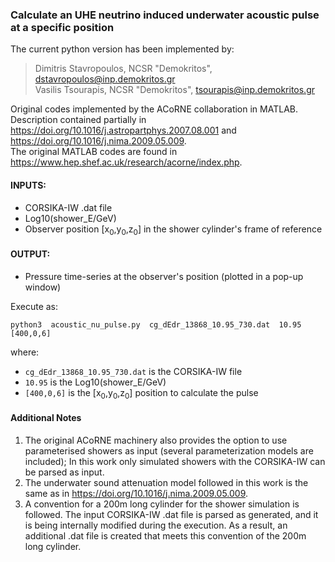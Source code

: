 ### Calculate an UHE neutrino induced underwater acoustic pulse at a specific position                      

The current python version has been implemented by:                                                 
                                                                                                     
> Dimitris Stavropoulos, NCSR "Demokritos", dstavropoulos@inp.demokritos.gr          
> Vasilis Tsourapis, NCSR "Demokritos", tsourapis@inp.demokritos.gr                     
       
Original codes implemented by the ACoRNE collaboration in MATLAB.
Description contained partially in https://doi.org/10.1016/j.astropartphys.2007.08.001 and https://doi.org/10.1016/j.nima.2009.05.009.   
The original MATLAB codes are found in https://www.hep.shef.ac.uk/research/acorne/index.php.                                                  

#### INPUTS: 
- CORSIKA-IW .dat file                                                                      
- Log10(shower_E/GeV)                                                                       
- Observer position [x<sub>0</sub>,y<sub>0</sub>,z<sub>0</sub>] in the shower cylinder's frame of reference                  
                                                                                               
#### OUTPUT: 
- Pressure time-series at the observer's position (plotted in a pop-up window)                 
                                                                                                     
Execute as: 
```
python3  acoustic_nu_pulse.py  cg_dEdr_13868_10.95_730.dat  10.95  [400,0,6]
```
where:
- `cg_dEdr_13868_10.95_730.dat` is the CORSIKA-IW file
- `10.95` is the Log10(shower_E/GeV)
- `[400,0,6]` is the [x<sub>0</sub>,y<sub>0</sub>,z<sub>0</sub>] position to calculate the pulse    

#### Additional Notes
1. The original ACoRNE machinery also provides the option to use parameterised showers as input (several parameterization models are included); In this work only simulated showers with the CORSIKA-IW can be parsed as input.
2. The underwater sound attenuation model followed in this work is the same as in https://doi.org/10.1016/j.nima.2009.05.009.
3. A convention for a 200m long cylinder for the shower simulation is followed. The input CORSIKA-IW .dat file is parsed as generated, and it is being internally modified during the execution. As a result, an additional .dat file is created that meets this convention of the 200m long cylinder.


